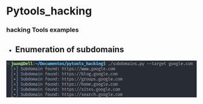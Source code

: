 # Pytools_hacking
### hacking Tools examples

* ## Enumeration of subdomains
![Descripción de la imagen](/imgs/subdomain.png "Example")

